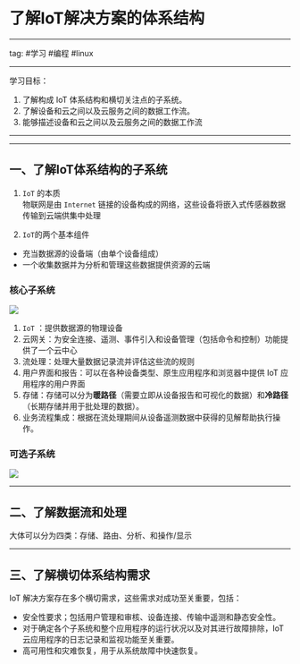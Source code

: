 # 了解IoT解决方案的体系结构
---
tag:
#学习 #编程 #linux 

---
学习目标：
1. 了解构成 IoT 体系结构和横切关注点的子系统。
2. 了解设备和云之间以及云服务之间的数据工作流。
3. 能够描述设备和云之间以及云服务之间的数据工作流

---


---
## 一、了解IoT体系结构的子系统
1. `IoT` 的本质  
物联网是由 `Internet` 链接的设备构成的网络，这些设备将嵌入式传感器数据传输到云端供集中处理

2. `IoT`的两个基本组件
- 充当数据源的设备端（由单个设备组成）
- 一个收集数据并为分析和管理这些数据提供资源的云端
### 核心子系统
![](https://docs.microsoft.com/zh-cn/learn/wwl-azure/introduction-iot-solution-architecture/media/m01-l02-core-subsystems-iot-architecture-8158ad9e.png)

1. `IoT` ：提供数据源的物理设备
2. 云网关：为安全连接、遥测、事件引入和设备管理（包括命令和控制）功能提供了一个云中心
3. 流处理：处理大量数据记录流并评估这些流的规则
4. 用户界面和报告：可以在各种设备类型、原生应用程序和浏览器中提供 IoT 应用程序的用户界面
5. 存储：存储可以分为**暖路径**（需要立即从设备报告和可视化的数据）和**冷路径**（长期存储并用于批处理的数据）。
6. 业务流程集成：根据在流处理期间从设备遥测数据中获得的见解帮助执行操作。
### 可选子系统
![](https://docs.microsoft.com/zh-cn/learn/wwl-azure/introduction-iot-solution-architecture/media/m01-l02-optional-subsystems-iot-architecture-416c18f0.png)

---
## 二、了解数据流和处理
大体可以分为四类：存储、路由、分析、和操作/显示

---
## 三、了解横切体系结构需求
IoT 解决方案存在多个横切需求，这些需求对成功至关重要，包括：
-   安全性要求；包括用户管理和审核、设备连接、传输中遥测和静态安全性。
-   对于确定各个子系统和整个应用程序的运行状况以及对其进行故障排除，IoT 云应用程序的日志记录和监视功能至关重要。
-   高可用性和灾难恢复，用于从系统故障中快速恢复。